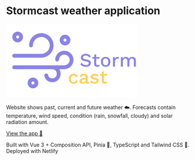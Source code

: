 # Stormcast weather application

![Stormcast logo](https://raw.githubusercontent.com/crucials/stormcast/df75de6400f6a23a703d47e6db36ea55794e0cbb/src/assets/images/logo.svg)

Website shows past, current and future weather :cloud:. Forecasts contain temperature, wind speed, condition (rain, snowfall, cloudy) and solar radiation amount.

[View the app :eyes:](https://stormcast.netlify.app/)

Built with Vue 3 + Composition API, Pinia :pineapple:, TypeScript and Tailwind CSS :ocean:. Deployed with Netlify
